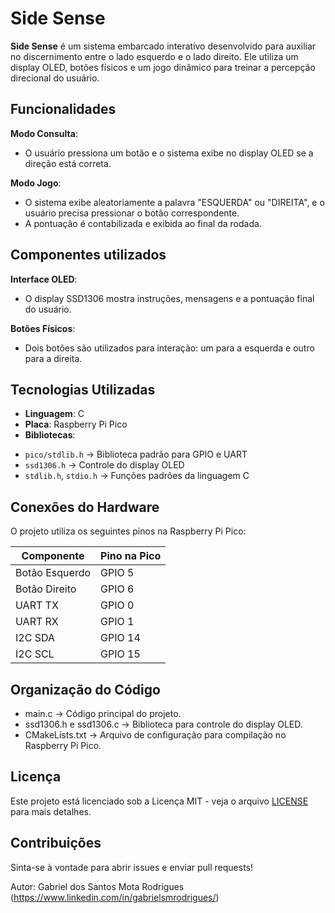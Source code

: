 # Side Sense

**Side Sense** é um sistema embarcado interativo desenvolvido para auxiliar no discernimento entre o lado esquerdo e o lado direito. Ele utiliza um display OLED, botões físicos e um jogo dinâmico para treinar a percepção direcional do usuário.

## Funcionalidades

**Modo Consulta**:  
- O usuário pressiona um botão e o sistema exibe no display OLED se a direção está correta.  

**Modo Jogo**:  
- O sistema exibe aleatoriamente a palavra "ESQUERDA" ou "DIREITA", e o usuário precisa pressionar o botão correspondente.  
- A pontuação é contabilizada e exibida ao final da rodada.

## Componentes utilizados

**Interface OLED**:  
- O display SSD1306 mostra instruções, mensagens e a pontuação final do usuário.  

**Botões Físicos**:  
- Dois botões são utilizados para interação: um para a esquerda e outro para a direita.  


## Tecnologias Utilizadas

* **Linguagem**: C  
* **Placa**: Raspberry Pi Pico  
* **Bibliotecas**:  
- `pico/stdlib.h` → Biblioteca padrão para GPIO e UART  
- `ssd1306.h` → Controle do display OLED  
- `stdlib.h`, `stdio.h` → Funções padrões da linguagem C  


## Conexões do Hardware

O projeto utiliza os seguintes pinos na Raspberry Pi Pico:

| Componente     | Pino na Pico |
|---------------|-------------|
| Botão Esquerdo | GPIO 5      |
| Botão Direito  | GPIO 6      |
| UART TX       | GPIO 0      |
| UART RX       | GPIO 1      |
| I2C SDA       | GPIO 14     |
| I2C SCL       | GPIO 15     |


## Organização do Código
- main.c → Código principal do projeto.
- ssd1306.h e ssd1306.c → Biblioteca para controle do display OLED.
- CMakeLists.txt → Arquivo de configuração para compilação no Raspberry Pi Pico.


## Licença  
Este projeto está licenciado sob a Licença MIT - veja o arquivo [LICENSE](LICENSE) para mais detalhes.


## Contribuições
Sinta-se à vontade para abrir issues e enviar pull requests!

Autor: Gabriel dos Santos Mota Rodrigues
(https://www.linkedin.com/in/gabrielsmrodrigues/)
